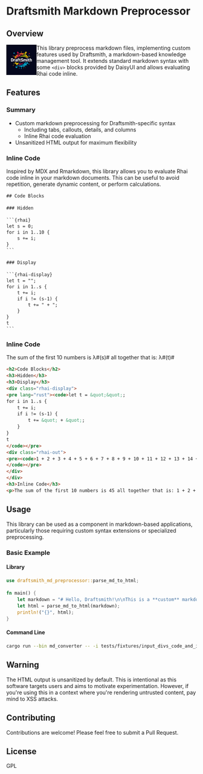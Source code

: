 # Draftsmith Markdown Preprocessor

## Overview

<p><img src="./media/logo.png" style="float: left; width: 80px" /></p>

This library preprocess markdown files, implementing custom features used by Draftsmith, a markdown-based knowledge management tool. It extends standard markdown syntax with some `<div>` blocks provided by DaisyUI and allows evaluating Rhai code inline.

## Features

### Summary

- Custom markdown preprocessing for Draftsmith-specific syntax
    - Including tabs, callouts, details, and columns
    - Inline Rhai code evaluation
- Unsanitized HTML output for maximum flexibility

### Inline Code

Inspired by MDX and Rmarkdown, this library allows you to evaluate Rhai code inline in your markdown documents. This can be useful to avoid repetition, generate dynamic content, or perform calculations.

    ## Code Blocks

    ### Hidden

    ```{rhai}
    let s = 0;
    for i in 1..10 {
        s += i;
    }
    ```

    ### Display

    ```{rhai-display}
    let t = "";
    for i in 1..s {
        t += i;
        if i != (s-1) {
            t += " + ";
        }
    }
    t
    ```

### Inline Code

The sum of the first 10 numbers is λ#(s)# all together that is: λ#(t)#


```html
<h2>Code Blocks</h2>
<h3>Hidden</h3>
<h3>Display</h3>
<div class="rhai-display">
<pre lang="rust"><code>let t = &quot;&quot;;
for i in 1..s {
    t += i;
    if i != (s-1) {
        t += &quot; + &quot;;
    }
}
t
</code></pre>
<div class="rhai-out">
<pre><code>1 + 2 + 3 + 4 + 5 + 6 + 7 + 8 + 9 + 10 + 11 + 12 + 13 + 14 + 15 + 16 + 17 + 18 + 19 + 20 + 21 + 22 + 23 + 24 + 25 + 26 + 27 + 28 + 29 + 30 + 31 + 32 + 33 + 34 + 35 + 36 + 37 + 38 + 39 + 40 + 41 + 42 + 43 + 44
</code></pre>
</div>
</div>
<h3>Inline Code</h3>
<p>The sum of the first 10 numbers is 45 all together that is: 1 + 2 + 3 + 4 + 5 + 6 + 7 + 8 + 9 + 10 + 11 + 12 + 13 + 14 + 15 + 16 + 17 + 18 + 19 + 20 + 21 + 22 + 23 + 24 + 25 + 26 + 27 + 28 + 29 + 30 + 31 + 32 + 33 + 34 + 35 + 36 + 37 + 38 + 39 + 40 + 41 + 42 + 43 + 44</p>


```

## Usage

This library can be used as a component in markdown-based applications, particularly those requiring custom syntax extensions or specialized preprocessing.

### Basic Example

#### Library

```rust
use draftsmith_md_preprocessor::parse_md_to_html;

fn main() {
    let markdown = "# Hello, Draftsmith!\n\nThis is a **custom** markdown document.";
    let html = parse_md_to_html(markdown);
    println!("{}", html);
}
```

#### Command Line

```bash
cargo run --bin md_converter -- -i tests/fixtures/input_divs_code_and_inline_code.md
```


## Warning

The HTML output is unsanitized by default. This is intentional as this software targets users and aims to motivate experimentation. However, if you're using this in a context where you're rendering untrusted content, pay mind to XSS attacks.

## Contributing

Contributions are welcome! Please feel free to submit a Pull Request.

## License

GPL

